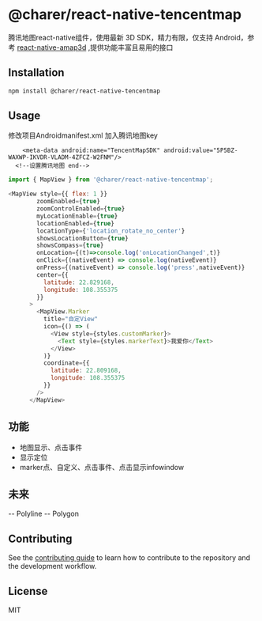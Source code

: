# @charer/react-native-tencentmap

腾讯地图react-native组件，使用最新 3D SDK，精力有限，仅支持 Android，参考 [react-native-amap3d](https://github.com/qiuxiang/react-native-amap3d) ,提供功能丰富且易用的接口

## Installation

```sh
npm install @charer/react-native-tencentmap
```

## Usage
修改项目Androidmanifest.xml 加入腾讯地图key
<!--设置腾讯地图-->
        <meta-data android:name="TencentMapSDK" android:value="5P5BZ-WAXWP-IKVDR-VLADM-4ZFCZ-W2FNM"/>
      <!--设置腾讯地图 end-->
<!--设置腾讯地图-->
```js
import { MapView } from '@charer/react-native-tencentmap';

<MapView style={{ flex: 1 }}
        zoomEnabled={true}
        zoomControlEnabled={true}
        myLocationEnable={true}
        locationEnabled={true}
        locationType={'location_rotate_no_center'}
        showsLocationButton={true}
        showsCompass={true}
        onLocation={(t)=>console.log('onLocationChanged',t)}
        onClick={(nativeEvent) => console.log(nativeEvent)}
        onPress={(nativeEvent) => console.log('press',nativeEvent)}
        center={{
          latitude: 22.829168,
          longitude: 108.355375
        }}
      >
        <MapView.Marker
          title="自定View"
          icon={() => (
            <View style={styles.customMarker}>
              <Text style={styles.markerText}>我爱你</Text>
            </View>
          )}
          coordinate={{
            latitude: 22.809168,
            longitude: 108.355375
          }}
        />
      </MapView>
```
## 功能
- 地图显示、点击事件
- 显示定位
- marker点、自定义、点击事件、点击显示infowindow

## 未来
-- Polyline
-- Polygon

## Contributing

See the [contributing guide](CONTRIBUTING.md) to learn how to contribute to the repository and the development workflow.

## License

MIT
